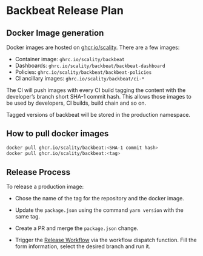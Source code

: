 # Backbeat Release Plan

## Docker Image generation

Docker images are hosted on [ghcr.io/scality](https://github.com/orgs/scality/packages).
There are a few images:

* Container image: `ghrc.io/scality/backbeat`
* Dashboards: `ghrc.io/scality/backbeat/backbeat-dashboard`
* Policies: `ghrc.io/scality/backbeat/backbeat-policies`
* CI ancillary images: `ghrc.io/scality/backbeat/ci-*`

The CI will push images with every CI build tagging the
content with the developer’s branch short SHA-1 commit hash.
This allows those images to be used by developers, CI builds,
build chain and so on.

Tagged versions of backbeat will be stored in the production namespace.

## How to pull docker images

```sh
docker pull ghcr.io/scality/backbeat:<SHA-1 commit hash>
docker pull ghcr.io/scality/backbeat:<tag>
```

## Release Process

To release a production image:

* Chose the name of the tag for the repository and the docker image.

* Update the `package.json` using the command `yarn version` with the same tag.

* Create a PR and merge the `package.json` change.

* Trigger the [Release Workflow] via the workflow dispatch function.
  Fill the form information, select the desired branch and run it.

[Release Workflow]:
https://github.com/scality/backbeat/actions/workflows/release.yaml
